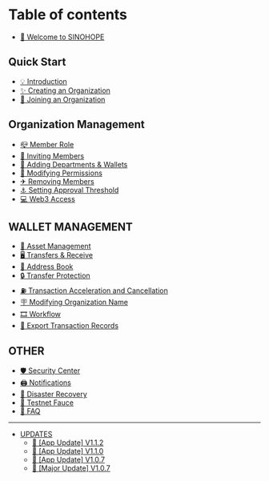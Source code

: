 # Table of contents

* [👋 Welcome to SINOHOPE](README.md)

## Quick Start

* [💡 Introduction](quick-start/introduction.md)
* [✨ Creating an Organization](quick-start/create-organization.md)
* [🥕 Joining an Organization](quick-start/join-organization.md)

## Organization Management

* [📪 Member Role](organization-management/role-description.md)
* [📎 Inviting Members](organization-management/invite-members.md)
* [🎯 Adding Departments & Wallets](organization-management/add-department-and-wallet.md)
* [🚆 Modifying Permissions](organization-management/modify-permission.md)
* [✈ Removing Members](organization-management/delete-a-member.md)
* [⚓ Setting Approval Threshold](organization-management/approval-threshold.md)
* [💻 Web3 Access](organization-management/web3-access.md)

## WALLET MANAGEMENT

* [🎨 Asset Management](wallet-management/asset-management.md)
* [🖥 Transfers & Receive](wallet-management/transfers-and-receive.md)
* [🎫 Address Book](wallet-management/address-book.md)
* [🔒 Transfer Protection](wallet-management/transfer-protection.md)
* [⛽ Transaction Acceleration and Cancellation](wallet-management/accelerate-and-cancel-transactions.md)
* [🪧 Modifying Organization Name](wallet-management/name-modification.md)
* [🎞 Workflow](wallet-management/workflows.md)
* [📝 Export Transaction Records](wallet-management/export-transaction-records.md)

## OTHER

* [🛡 Security Center](other/safety.md)
* [🖨 Notifications](other/messages.md)
* [🔏 Disaster Recovery](other/back-up.md)
* [🚰 Testnet Fauce](other/faucet.md)
* [🔧 FAQ](other/faq.md)

***

* [UPDATES](updates/README.md)
  * [🔄 \[App Update\] V1.1.2](updates/updates.md)
  * [🔄 \[App Update\] V1.1.0](updates/updates-1.md)
  * [🔄 \[App Update\] V1.0.7](updates/updates-2.md)
  * [🔄 \[Major Update\] V1.0.7](updates/updates-3.md)
